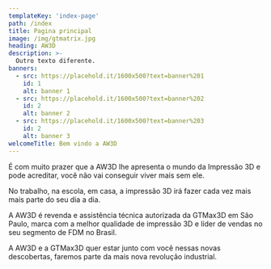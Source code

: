 ```yaml
---
templateKey: 'index-page'
path: /index
title: Pagina principal
image: /img/gtmatrix.jpg
heading: AW3D
description: >-
  Outro texto diferente.
banners:
  - src: https://placehold.it/1600x500?text=banner%201
    id: 1
    alt: banner 1
  - src: https://placehold.it/1600x500?text=banner%202
    id: 2
    alt: banner 2
  - src: https://placehold.it/1600x500?text=banner%203
    id: 2
    alt: banner 3
welcomeTitle: Bem vindo a AW3D
---
```

É com muito prazer que a AW3D lhe apresenta o mundo da Impressão 3D e pode acreditar, você não vai conseguir viver mais sem ele.

No trabalho, na escola, em casa, a impressão 3D irá fazer cada vez mais mais parte do seu dia a dia.

A AW3D é revenda e assistência técnica autorizada da GTMax3D em São Paulo, marca com a melhor qualidade de impressão 3D e líder de vendas no seu segmento de FDM no Brasil.

A AW3D e a GTMax3D quer estar junto com você nessas novas descobertas, faremos parte da mais nova revolução industrial.
